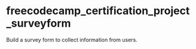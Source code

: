 # freecodecamp_certification_project_surveyform
Build a survey form to collect information from users.
